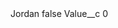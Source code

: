 <?xml version="1.0" encoding="UTF-8"?>
<CustomMetadata xmlns="http://soap.sforce.com/2006/04/metadata" xmlns:xsi="http://www.w3.org/2001/XMLSchema-instance" xmlns:xsd="http://www.w3.org/2001/XMLSchema">
    <label>Jordan</label>
    <protected>false</protected>
    <values>
        <field>Value__c</field>
        <value xsi:type="xsd:string">0</value>
    </values>
</CustomMetadata>
